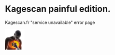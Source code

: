 # Kagescan painful edition.

Kagescan.fr "service unavailable" error page

<img src="painomg.png" width="64"/>
